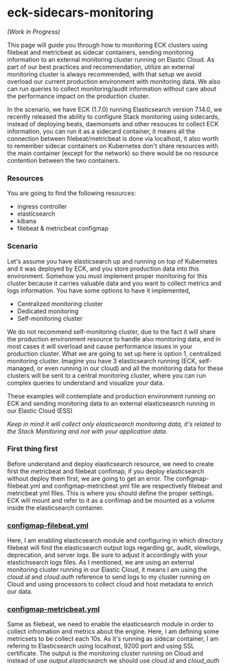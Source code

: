 # eck-sidecars-monitoring

_(Work in Progress)_

This page will guide you through how to monitoring ECK clusters using filebeat and metricbeat as sidecar containers, sending monitoring information to an external monitoring cluster running on Elastic Cloud.
As part of our best practices and recommendation, utilize an external monitoring cluster is always recommended, with that setup we avoid overload our current production environment with monitoring data. We also can run queries to collect monitoring/audit information without care about the performance impact on the production cluster.

In the scenario, we have ECK (1.7.0) running Elasticsearch version 7.14.0, we recently released the ability to configure Stack monitoring using sidecards, instead of deploying beats, daemonsets and other resouces to collect ECK information, you can run it as a sidecard container, it means all the connection between filebeat/metricbeat is done via localhost, it also worth to remember sidecar containers on Kubernetes don't share resources with the main container (except for the network) so there would be no resource contention between the two containers.

### Resources
You are going to find the following resources:
- ingress controller
- elasticsearch 
- kibana
- filebeat & metricbeat configmap

### Scenario
Let's assume you have elasticsearch up and running on top of Kubernetes and it was deployed by ECK, and you store production data into this environment. Somehow you must implement proper monitoring for this cluster because it carries valuable data and you want to collect metrics and logs information.
You have some options to have it implemented,
- Centralized monitoring cluster
- Dedicated monitoring
- Self-monitoring cluster

We do not recommend self-monitoring cluster, due to the fact it will share the production environment resource to handle also monitoring data, and in most cases it will overload and cause performance issues in your production cluster. What we are going to set up here is option 1, centralized monitoring cluster. Imagine you have 3 elasticsearch running (ECK, self-managed, or even running in our cloud) and all the monitoring data for these clusters will be sent to a central monitoring cluster, where you can run complex queries to understand and visualize your data.

These examples will contemplate and production environment running on ECK and sending monitoring data to an external elasticseasrch running in our Elastic Cloud (ESS)

*Keep in mind it will collect only elasticsearch monitoring data, it's related to the Stack Monitoring and not with your application data*.

### First thing first

Before understand and deploy elasticsearch resource, we need to create first the metricbeat and filebeat confimap, if you deploy elasticsearch without deploy them first, we are going to get an error.
The configmap-filebeat.yml and configmap-metricbeat.yml file are respectively filebeat and metricbeat yml files. This is where you should define the proper settings. ECK will mount and refer to it as a confimap and be mounted as a volume inside the elasticsearch container.

### [configmap-filebeat.yml](https://github.com/framsouza/eck-sidecars-monitoring/configmap-filebeat.yml)

Here, I am enabling elasticsearch module and configuring in which directory filebeat will find the elasticsearch output logs regarding gc, audit, slowlogs, deprecation, and server logs. Be sure to adjust it accordingly with your elastichsearch logs files.
As I mentioned, we are using an external monitoring cluster running in our Elastic Cloud, it means I am using the _cloud.id_ and _cloud.auth_ reference to send logs to my cluster running on Cloud and using processors to collect cloud and host metadata to enrich our data.

### [configmap-metricbeat.yml](https://github.com/framsouza/eck-sidecars-monitoring/configmap-metricbeat.yml)
Same as filebeat, we need to enable the elasticsearch module in order to collect infromation and metrics about the engine. Here, I am defining some metricsets to be collect each 10s. As it's running as sidecar container, I am refering to Elasticsearch using localhost, 9200 port and using SSL certificate. The output is the monitoring cluster running on Cloud and instead of use _output.elasticsearch_ we should use _cloud.id_ and _cloud_auth_
